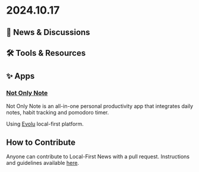 # 2024.10.17

## 📰 News & Discussions

## 🛠️ Tools & Resources

## ✨ Apps

### [Not Only Note](https://notonlynote.com)

Not Only Note is an all-in-one personal productivity app that integrates daily notes, habit tracking and pomodoro timer.

Using [Evolu](https://evolu.dev) local-first platform.

## How to Contribute

Anyone can contribute to Local-First News with a pull request. Instructions and guidelines available [here](https://github.com/localfirstnews/localfirstnews).
